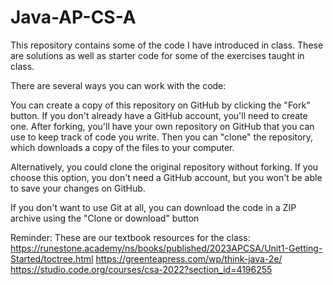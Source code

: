 # Java-AP-CS-A

This repository contains some of the code I have introduced in class. These are solutions as well as starter code for some of the exercises taught in class. 

There are several ways you can work with the code:

You can create a copy of this repository on GitHub by clicking the "Fork" button. If you don't already have a GitHub account, you'll need to create one. After forking, you'll have your own repository on GitHub that you can use to keep track of code you write. Then you can "clone" the repository, which downloads a copy of the files to your computer.

Alternatively, you could clone the original repository without forking. If you choose this option, you don't need a GitHub account, but you won't be able to save your changes on GitHub.

If you don't want to use Git at all, you can download the code in a ZIP archive using the "Clone or download" button

Reminder: These are our textbook resources for the class:
https://runestone.academy/ns/books/published/2023APCSA/Unit1-Getting-Started/toctree.html
https://greenteapress.com/wp/think-java-2e/
https://studio.code.org/courses/csa-2022?section_id=4196255
